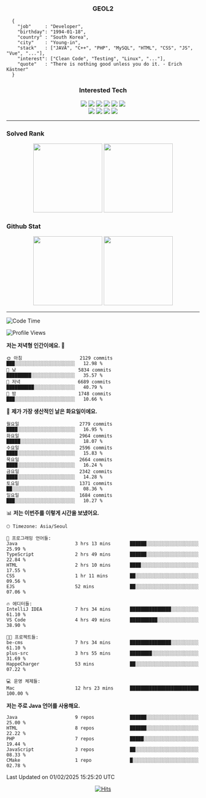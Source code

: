 <div align="center">

  ### GEOL2
</div>

```
  {
    "job"     : "Developer",
    "birthday": "1994-01-18",
    "country" : "South Korea",
    "city"    : "Young-in",
    "stack"   : ["JAVA", "C++", "PHP", "MySQL", "HTML", "CSS", "JS", "Vue", "..."],
    "interest": ["Clean Code", "Testing", "Linux", "..."], 
    "quote"   : "There is nothing good unless you do it. - Erich Kästner"
  }
  ```
  
<div align="center">
  
  ### Interested Tech
  
  <img src="https://img.shields.io/badge/Laravel-F05340?style=flat-square&logo=Laravel&logoColor=white">
  <img src="https://img.shields.io/badge/SpringBoot-6DB33F?style=flat-square&logo=SpringBoot&logoColor=white">
  <img src="https://img.shields.io/badge/-NestJs-ea2845?style=flat-square&logo=nestjs&logoColor=white">
  <img src="https://img.shields.io/badge/Express-000000?style=flat-square&logo=Express&logoColor=white">
  <img src="https://img.shields.io/badge/Three.js-000000?style=flat-square&logo=Three.js&logoColor=white">
  <img src="https://img.shields.io/badge/OpenAI-%23412991?style=flat-square&logo=openai&logoColor=white">
  <br>
  <img src="https://img.shields.io/badge/Java-ED8B00?style=flat-square&logo=openjdk&logoColor=white">
  <img src="https://img.shields.io/badge/JavaScript-F7DF1E?style=flat-square&logo=JavaScript&logoColor=black">
  <img src="https://img.shields.io/badge/TypeScript-007acc?style=flat-square&logo=TypeScript&logoColor=black">
  <img src="https://img.shields.io/badge/MySQL-4479A1?style=flat-square&logo=mysql&logoColor=white"><br>

</div>

------------

  ### Solved Rank
  
  <div align="center">
    <img height="180em" src="https://mazassumnida.wtf/api/v2/generate_badge?boj=geol2">
    <img height="180em" src="https://leetcard.jacoblin.cool/Geol2?theme=light&font=Gugi&border=0&radius=20">
  </div>
  
  ### Github Stat 
  <div align="center">
    <img height="180em" src="https://github-readme-stats-git-masterrstaa-rickstaa.vercel.app/api?username=geol2&show_icons=true&theme=dark">
    <img height="180em" src="https://github-readme-stats-git-masterrstaa-rickstaa.vercel.app/api/top-langs/?username=geol2&show_icons=true&hide=css,scss,html&layout=compact&theme=dark&count_private=true&langs_count=8">
  </div>
  
------------
<!--START_SECTION:waka-->
![Code Time](http://img.shields.io/badge/Code%20Time-3%2C863%20hrs%2031%20mins-blue)

![Profile Views](http://img.shields.io/badge/Profile%20Views-7-blue)

**저는 저녁형 인간이에요. 🦉** 

```text
🌞 아침                     2129 commits        ███░░░░░░░░░░░░░░░░░░░░░░   12.98 % 
🌆 낮　                     5834 commits        █████████░░░░░░░░░░░░░░░░   35.57 % 
🌃 저녁                     6689 commits        ██████████░░░░░░░░░░░░░░░   40.79 % 
🌙 밤　                     1748 commits        ███░░░░░░░░░░░░░░░░░░░░░░   10.66 % 
```
📅 **제가 가장 생산적인 날은 화요일이에요.** 

```text
월요일                      2779 commits        ████░░░░░░░░░░░░░░░░░░░░░   16.95 % 
화요일                      2964 commits        █████░░░░░░░░░░░░░░░░░░░░   18.07 % 
수요일                      2596 commits        ████░░░░░░░░░░░░░░░░░░░░░   15.83 % 
목요일                      2664 commits        ████░░░░░░░░░░░░░░░░░░░░░   16.24 % 
금요일                      2342 commits        ████░░░░░░░░░░░░░░░░░░░░░   14.28 % 
토요일                      1371 commits        ██░░░░░░░░░░░░░░░░░░░░░░░   08.36 % 
일요일                      1684 commits        ███░░░░░░░░░░░░░░░░░░░░░░   10.27 % 
```


📊 **저는 이번주를 이렇게 시간을 보냈어요.** 

```text
🕑︎ Timezone: Asia/Seoul

💬 프로그래밍 언어들: 
Java                     3 hrs 13 mins       ██████░░░░░░░░░░░░░░░░░░░   25.99 % 
TypeScript               2 hrs 49 mins       ██████░░░░░░░░░░░░░░░░░░░   22.84 % 
HTML                     2 hrs 10 mins       ████░░░░░░░░░░░░░░░░░░░░░   17.55 % 
CSS                      1 hr 11 mins        ██░░░░░░░░░░░░░░░░░░░░░░░   09.56 % 
EJS                      52 mins             ██░░░░░░░░░░░░░░░░░░░░░░░   07.06 % 

🔥 에디터들: 
IntelliJ IDEA            7 hrs 34 mins       ███████████████░░░░░░░░░░   61.10 % 
VS Code                  4 hrs 49 mins       ██████████░░░░░░░░░░░░░░░   38.90 % 

🐱‍💻 프로젝트들: 
be-cms                   7 hrs 34 mins       ███████████████░░░░░░░░░░   61.10 % 
plus-src                 3 hrs 55 mins       ████████░░░░░░░░░░░░░░░░░   31.69 % 
HappeCharger             53 mins             ██░░░░░░░░░░░░░░░░░░░░░░░   07.22 % 

💻 운영 체제들: 
Mac                      12 hrs 23 mins      █████████████████████████   100.00 % 
```

**저는 주로 Java 언어를 사용해요.** 

```text
Java                     9 repos             ██████░░░░░░░░░░░░░░░░░░░   25.00 % 
HTML                     8 repos             ██████░░░░░░░░░░░░░░░░░░░   22.22 % 
PHP                      7 repos             █████░░░░░░░░░░░░░░░░░░░░   19.44 % 
JavaScript               3 repos             ██░░░░░░░░░░░░░░░░░░░░░░░   08.33 % 
CMake                    1 repo              █░░░░░░░░░░░░░░░░░░░░░░░░   02.78 % 
```




 Last Updated on 01/02/2025 15:25:20 UTC
<!--END_SECTION:waka-->

<div align="center">
  
  [![Hits](https://hits.seeyoufarm.com/api/count/incr/badge.svg?url=https%3A%2F%2Fgithub.com%2Fgeol2&count_bg=%2379C83D&title_bg=%23555555&icon=myspace.svg&icon_color=%23E7E7E7&title=hits&edge_flat=false)](https://hits.seeyoufarm.com)
  
</div>

<!--
**Geol2/Geol2** is a ✨ _special_ ✨ repository because its `README.md` (this file) appears on your GitHub profile.

Here are some ideas to get you started:
- 🔭 I’m currently working on ...
- 🌱 I’m currently learning ...
- 👯 I’m looking to collaborate on ...
- 🤔 I’m looking for help with ...
- 💬 Ask me about ...
- 📫 How to reach me: ...
- 😄 Pronouns: ...
- ⚡ Fun fact: ...
-->

